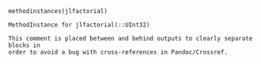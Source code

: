 
```language-julia
methodinstances(jlfactorial)
```


```output
MethodInstance for jlfactorial(::UInt32)
```


```{=comment}
This comment is placed between and behind outputs to clearly separate blocks in
order to avoid a bug with cross-references in Pandoc/Crossref.
```




